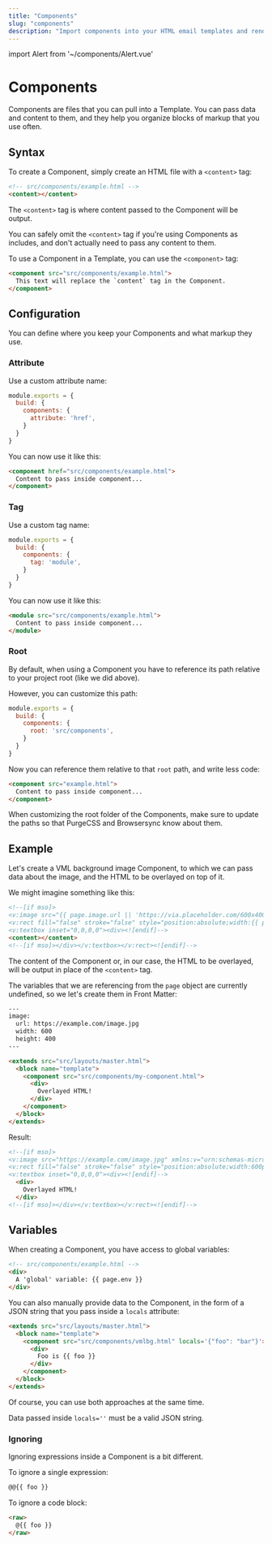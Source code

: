 ```yaml
---
title: "Components"
slug: "components"
description: "Import components into your HTML email templates and render them with custom slot content and data"
---
```


import Alert from '~/components/Alert.vue'

# Components

Components are files that you can pull into a Template. 
You can pass data and content to them, and they help you organize blocks of markup that you use often.

## Syntax

To create a Component, simply create an HTML file with a `<content>` tag:

```html
<!-- src/components/example.html -->
<content></content>
```

The `<content>` tag is where content passed to the Component will be output.

<alert type="info">You can safely omit the <code>&lt;content&gt;</code> tag if you're using Components as includes, and don't actually need to pass any content to them.</alert>

To use a Component in a Template, you can use the `<component>` tag:

```html
<component src="src/components/example.html">
  This text will replace the `content` tag in the Component.
</component>
```

## Configuration

You can define where you keep your Components and what markup they use.

### Attribute

Use a custom attribute name:

```js
module.exports = {
  build: {
    components: {
      attribute: 'href',
    }
  }
}
```

You can now use it like this:

```html
<component href="src/components/example.html">
  Content to pass inside component...
</component>
```

### Tag

Use a custom tag name:

```js
module.exports = {
  build: {
    components: {
      tag: 'module',
    }
  }
}
```

You can now use it like this:

```html
<module src="src/components/example.html">
  Content to pass inside component...
</module>
```

### Root

By default, when using a Component you have to reference its path relative to your project root (like we did above).

However, you can customize this path:

```js
module.exports = {
  build: {
    components: {
      root: 'src/components',
    }
  }
}
```

Now you can reference them relative to that `root` path, and write less code:

```html
<component src="example.html">
  Content to pass inside component...
</component>
```

<alert>When customizing the root folder of the Components, make sure to update the paths so that <g-link to="/docs/code-cleanup/#content">PurgeCSS</g-link> and <g-link to="/docs/build-config/#watch">Browsersync</g-link> know about them.</alert>

## Example

Let's create a VML background image Component, to which we can pass data about the image, and the HTML to be overlayed on top of it.

We might imagine something like this:

```html
<!--[if mso]>
<v:image src="{{ page.image.url || 'https://via.placeholder.com/600x400' }}" xmlns:v="urn:schemas-microsoft-com:vml" style="width:{{ page.image.width || 600 }}px;height:{{ page.image.height || 400 }}px;" />
<v:rect fill="false" stroke="false" style="position:absolute;width:{{ page.image.width || 600 }}px;height:{{ page.image.height || 400 }}px;">
<v:textbox inset="0,0,0,0"><div><![endif]-->
<content></content>
<!--[if mso]></div></v:textbox></v:rect><![endif]-->
```

The content of the Component or, in our case, the HTML to be overlayed, will be output in place of the `<content>` tag.

The variables that we are referencing from the `page` object are currently undefined, so we let's create them in Front Matter:

```html
---
image:
  url: https://example.com/image.jpg
  width: 600
  height: 400
---

<extends src="src/layouts/master.html">
  <block name="template">
    <component src="src/components/my-component.html">
      <div>
        Overlayed HTML!
      </div>
    </component>
  </block>
</extends>
```

Result:

```html
<!--[if mso]>
<v:image src="https://example.com/image.jpg" xmlns:v="urn:schemas-microsoft-com:vml" style="width:600px;height:400px;" />
<v:rect fill="false" stroke="false" style="position:absolute;width:600px;height:400px;">
<v:textbox inset="0,0,0,0"><div><![endif]-->
  <div>
    Overlayed HTML!
  </div>
<!--[if mso]></div></v:textbox></v:rect><![endif]-->
```

## Variables

When creating a Component, you have access to global variables:

```html
<!-- src/components/example.html -->
<div>
  A 'global' variable: {{ page.env }}
</div>
```

You can also manually provide data to the Component, in the form of a JSON string that you pass inside a `locals` attribute:

```html
<extends src="src/layouts/master.html">
  <block name="template">
    <component src="src/components/vmlbg.html" locals='{"foo": "bar"}'>
      <div>
        Foo is {{ foo }}
      </div>
    </component>
  </block>
</extends>
```

Of course, you can use both approaches at the same time.

<alert type="danger">Data passed inside <code>locals=''</code> must be a <g-link to="https://developer.mozilla.org/en-US/docs/Web/JavaScript/Reference/Operators/Object_initializer#Object_literal_notation_vs_JSON">valid JSON string</g-link>.</alert>

### Ignoring

Ignoring expressions inside a Component is a bit different.

To ignore a single expression:

```html
@@{{ foo }}
```

To ignore a code block:

```html
<raw>
  @{{ foo }}
</raw>
```
